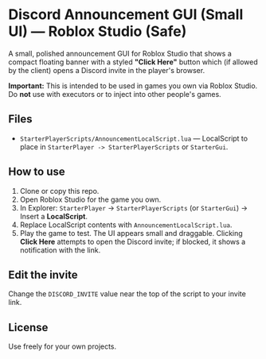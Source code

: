 # Discord Announcement GUI (Small UI) — Roblox Studio (Safe)

A small, polished announcement GUI for Roblox Studio that shows a compact floating banner with a styled **"Click Here"** button which (if allowed by the client) opens a Discord invite in the player's browser.

**Important:** This is intended to be used in games you own via Roblox Studio. Do **not** use with executors or to inject into other people's games.

## Files
- `StarterPlayerScripts/AnnouncementLocalScript.lua` — LocalScript to place in `StarterPlayer -> StarterPlayerScripts` or `StarterGui`.

## How to use
1. Clone or copy this repo.
2. Open Roblox Studio for the game you own.
3. In Explorer: `StarterPlayer` → `StarterPlayerScripts` (or `StarterGui`) → Insert a **LocalScript**.
4. Replace LocalScript contents with `AnnouncementLocalScript.lua`.
5. Play the game to test. The UI appears small and draggable. Clicking **Click Here** attempts to open the Discord invite; if blocked, it shows a notification with the link.

## Edit the invite
Change the `DISCORD_INVITE` value near the top of the script to your invite link.

## License
Use freely for your own projects.
